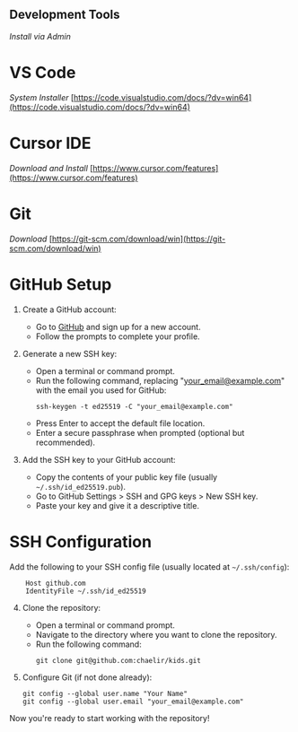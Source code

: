 ## Development Tools ##

*Install via Admin*

# VS Code #

*System Installer* [https://code.visualstudio.com/docs/?dv=win64](https://code.visualstudio.com/docs/?dv=win64)

# Cursor IDE #

*Download and Install* [https://www.cursor.com/features](https://www.cursor.com/features)

# Git #

*Download* [https://git-scm.com/download/win](https://git-scm.com/download/win)




# GitHub Setup

1. Create a GitHub account:
   - Go to [GitHub](https://github.com) and sign up for a new account.
   - Follow the prompts to complete your profile.

2. Generate a new SSH key:
   - Open a terminal or command prompt.
   - Run the following command, replacing "your_email@example.com" with the email you used for GitHub:
     ```
     ssh-keygen -t ed25519 -C "your_email@example.com"
     ```
   - Press Enter to accept the default file location.
   - Enter a secure passphrase when prompted (optional but recommended).

3. Add the SSH key to your GitHub account:
   - Copy the contents of your public key file (usually `~/.ssh/id_ed25519.pub`).
   - Go to GitHub Settings > SSH and GPG keys > New SSH key.
   - Paste your key and give it a descriptive title.

# SSH Configuration #

Add the following to your SSH config file (usually located at `~/.ssh/config`):


        Host github.com
        IdentityFile ~/.ssh/id_ed25519
4. Clone the repository:
   - Open a terminal or command prompt.
   - Navigate to the directory where you want to clone the repository.
   - Run the following command:
     ```
     git clone git@github.com:chaelir/kids.git
     ```

5. Configure Git (if not done already):
   ```
   git config --global user.name "Your Name"
   git config --global user.email "your_email@example.com"
   ```

Now you're ready to start working with the repository!


